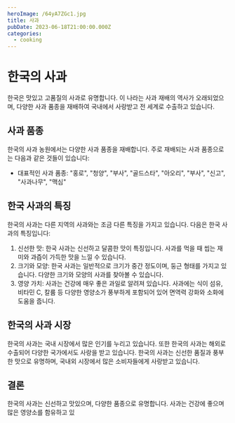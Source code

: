 ```yaml
---
heroImage: /64yA7ZGc1.jpg
title: 사과
pubDate: 2023-06-18T21:00:00.000Z
categories:
  - cooking
---
```


# 한국의 사과

한국은 맛있고 고품질의 사과로 유명합니다. 이 나라는 사과 재배의 역사가 오래되었으며, 다양한 사과 품종을 재배하여 국내에서 사랑받고 전 세계로 수출하고 있습니다.

## 사과 품종

한국의 사과 농원에서는 다양한 사과 품종을 재배합니다. 주로 재배되는 사과 품종으로는 다음과 같은 것들이 있습니다:

* 대표적인 사과 품종: "홍로", "청양", "부사", "골드스타", "아오리", "부사", "신고", "사과나무", "맥심"

## 한국 사과의 특징

한국의 사과는 다른 지역의 사과와는 조금 다른 특징을 가지고 있습니다. 다음은 한국 사과의 특징입니다:

1. 신선한 맛: 한국 사과는 신선하고 달콤한 맛이 특징입니다. 사과를 먹을 때 씹는 재미와 과즙이 가득한 맛을 느낄 수 있습니다.
2. 크기와 모양: 한국 사과는 일반적으로 크기가 중간 정도이며, 둥근 형태를 가지고 있습니다. 다양한 크기와 모양의 사과를 찾아볼 수 있습니다.
3. 영양 가치: 사과는 건강에 매우 좋은 과일로 알려져 있습니다. 사과에는 식이 섬유, 비타민 C, 칼륨 등 다양한 영양소가 풍부하게 포함되어 있어 면역력 강화와 소화에 도움을 줍니다.

## 한국의 사과 시장

한국의 사과는 국내 시장에서 많은 인기를 누리고 있습니다. 또한 한국의 사과는 해외로 수출되어 다양한 국가에서도 사랑을 받고 있습니다. 한국의 사과는 신선한 품질과 풍부한 맛으로 유명하며, 국내외 시장에서 많은 소비자들에게 사랑받고 있습니다.

## 결론

한국의 사과는 신선하고 맛있으며, 다양한 품종으로 유명합니다. 사과는 건강에 좋으며 많은 영양소를 함유하고 있
